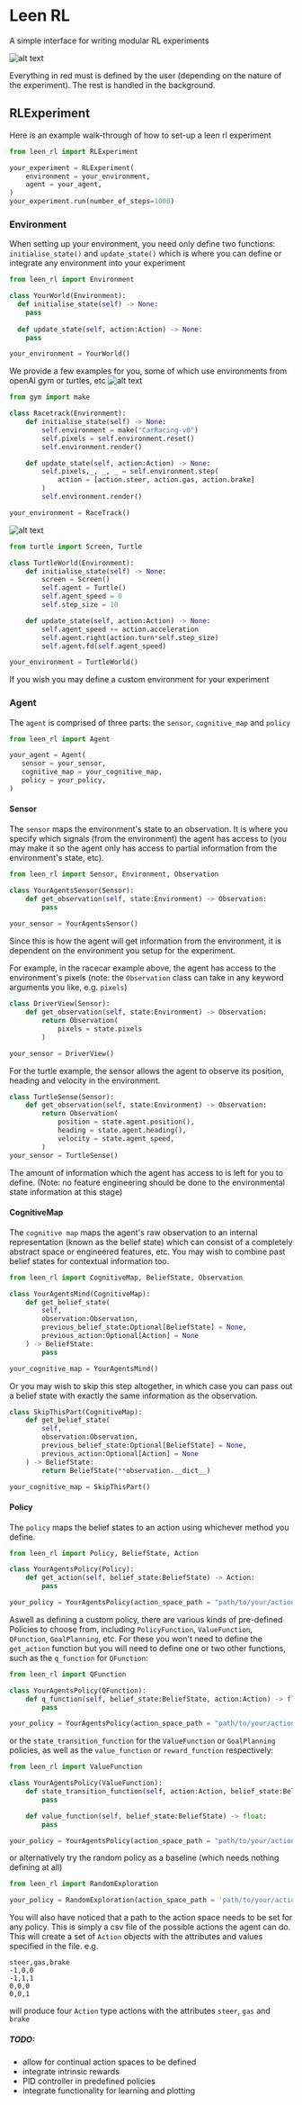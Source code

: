 # Leen RL
A simple interface for writing modular RL experiments

![alt text](leen_rl/architecture.png)

Everything in red must is defined by the user (depending on the nature of the experiment).  The rest is handled in the background. 

## RLExperiment
Here is an example walk-through of how to set-up a leen rl experiment
```python
from leen_rl import RLExperiment

your_experiment = RLExperiment(
    environment = your_environment,
    agent = your_agent,
)
your_experiment.run(number_of_steps=1000)
```

### Environment
When setting up your environment, you need only define two functions: `initialise_state()` and `update_state()` which is where you can define or integrate any environment into your experiment 
```python
from leen_rl import Environment

class YourWorld(Environment):
  def initialise_state(self) -> None:
    pass
    
  def update_state(self, action:Action) -> None:
    pass

your_environment = YourWorld()
```
We provide a few examples for you, some of which use environments from openAI gym or turtles, etc
![alt text](https://raw.githubusercontent.com/leen-robotics/reinforcement_learning/master/examples/examples_with_racing_car/racecar.gif)
```python
from gym import make

class Racetrack(Environment):
    def initialise_state(self) -> None:
        self.environment = make("CarRacing-v0")
        self.pixels = self.environment.reset()
        self.environment.render()

    def update_state(self, action:Action) -> None:
        self.pixels,_, _, _ = self.environment.step(
            action = [action.steer, action.gas, action.brake]
        )
        self.environment.render()

your_environment = RaceTrack()
```

![alt text](https://raw.githubusercontent.com/leen-robotics/reinforcement_learning/master/examples/examples_with_turtle/turtle_demo.gif)
```python
from turtle import Screen, Turtle

class TurtleWorld(Environment):
    def initialise_state(self) -> None:
        screen = Screen()
        self.agent = Turtle()
        self.agent_speed = 0
        self.step_size = 10

    def update_state(self, action:Action) -> None:
        self.agent_speed += action.acceleration
        self.agent.right(action.turn*self.step_size)
        self.agent.fd(self.agent_speed)

your_environment = TurtleWorld()
```
If you wish you may define a custom environment for your experiment

### Agent
The `agent` is comprised of three parts: the `sensor`, `cognitive_map` and `policy`  

```python
from leen_rl import Agent

your_agent = Agent(
   sensor = your_sensor,
   cognitive_map = your_cognitive_map,
   policy = your_policy,
)
```

#### Sensor
The `sensor` maps the environment's state to an observation.  It is where you specify which signals (from the environment) the agent has access to (you may make it so the agent only has access to partial information from the environment's state, etc). 

```python
from leen_rl import Sensor, Environment, Observation

class YourAgentsSensor(Sensor):
    def get_observation(self, state:Environment) -> Observation:
        pass
 
your_sensor = YourAgentsSensor()
```

Since this is how the agent will get information from the environment, it is dependent on the environment you setup for the experiment.  

For example, in the racecar example above, the agent has access to the environment's pixels (note: the `Observation` class can take in any keyword arguments you like, e.g. `pixels`)
```python
class DriverView(Sensor):
    def get_observation(self, state:Environment) -> Observation:
        return Observation(
            pixels = state.pixels
        )

your_sensor = DriverView()
```
For the turtle example, the sensor allows the agent to observe its position, heading and velocity in the environment.
```python
class TurtleSense(Sensor):
    def get_observation(self, state:Environment) -> Observation:
        return Observation(
            position = state.agent.position(), 
            heading = state.agent.heading(),
            velocity = state.agent_speed,
        )
your_sensor = TurtleSense()
```
The amount of information which the agent has access to is left for you to define.  (Note: no feature engineering should be done to the environmental state information at this stage)

#### CognitiveMap
The `cognitive map` maps the agent's raw observation to an internal representation (known as the belief state) which can consist of a completely abstract space or engineered features, etc. You may wish to combine past belief states for contextual information too.  

```python
from leen_rl import CognitiveMap, BeliefState, Observation

class YourAgentsMind(CognitiveMap):
    def get_belief_state(
        self, 
        observation:Observation,
        previous_belief_state:Optional[BeliefState] = None,
        previous_action:Optional[Action] = None
    ) -> BeliefState:
        pass

your_cognitive_map = YourAgentsMind()
```

Or you may wish to skip this step altogether, in which case you can pass out a belief state with exactly the same information as the observation.
```python
class SkipThisPart(CognitiveMap):
    def get_belief_state(
        self, 
        observation:Observation,
        previous_belief_state:Optional[BeliefState] = None,
        previous_action:Optional[Action] = None
    ) -> BeliefState:
        return BeliefState(**observation.__dict__)

your_cognitive_map = SkipThisPart()
```
 
#### Policy
The `policy` maps the belief states to an action using whichever method you define.
```python
from leen_rl import Policy, BeliefState, Action

class YourAgentsPolicy(Policy):
    def get_action(self, belief_state:BeliefState) -> Action:
        pass

your_policy = YourAgentsPolicy(action_space_path = "path/to/your/actions.csv")
```

Aswell as defining a custom policy, there are various kinds of pre-defined Policies to choose from, including `PolicyFunction`, `ValueFunction`, `QFunction`, `GoalPlanning`, etc.
For these you won't need to define the `get_action` function but you will need to define one or two other functions, such as the `q_function` for `QFunction`:
```python
from leen_rl import QFunction

class YourAgentsPolicy(QFunction):
    def q_function(self, belief_state:BeliefState, action:Action) -> float:
        pass

your_policy = YourAgentsPolicy(action_space_path = "path/to/your/actions.csv")
```
or the `state_transition_function` for the `ValueFunction` or `GoalPlanning` policies, as well as the `value_function` or `reward_function` respectively:
```python
from leen_rl import ValueFunction

class YourAgentsPolicy(ValueFunction):
    def state_transition_function(self, action:Action, belief_state:BeliefState) -> BeliefState:
        pass

    def value_function(self, belief_state:BeliefState) -> float:
        pass

your_policy = YourAgentsPolicy(action_space_path = "path/to/your/actions.csv")
```
or alternatively try the random policy as a baseline (which needs nothing defining at all)
```python
from leen_rl import RandomExploration

your_policy = RandomExploration(action_space_path = 'path/to/your/actions.csv`)
```

You will also have noticed that a path to the action space needs to be set for any policy.  This is simply a csv file of the possible actions the agent can do.  This will create a set of `Action` objects with the attributes and values specified in the file.  e.g.
```csv
steer,gas,brake
-1,0,0
-1,1,1
0,0,0
0,0,1
```
will produce four `Action` type actions with the attributes `steer`, `gas` and `brake`

##### TODO:
- allow for continual action spaces to be defined
- integrate intrinsic rewards
- PID controller in predefined policies
- integrate functionality for learning and plotting
